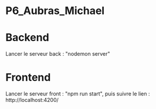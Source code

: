 # P6_Aubras_Michael
# Backend
Lancer le serveur back : "nodemon server"
# Frontend
Lancer le serveur front : "npm run start", puis suivre le lien : http://localhost:4200/



